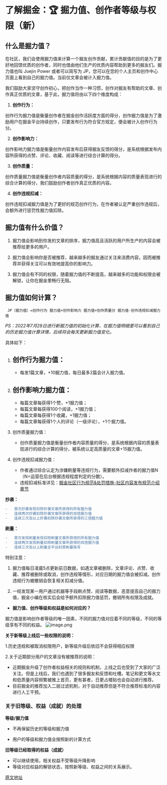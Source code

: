 # 了解掘金：🏆 掘力值、创作者等级与权限（新）

## 什么是掘力值？

在社区，我们会使用掘力值来计算一个掘友创作贡献，累计贡献值的目的是为了更好地回馈优质的创作者，同时也借由他们生产的优质内容帮助到更多的掘友们。掘力值也叫 Juejin Power 或者可以简写为 JP，您可以在您的个人主页和创作中心页面上看到自己的掘力值。当前仅文章会被计入掘力值。

我们鼓励大家坚守创作初心，把创作当作一种习惯，创作对掘友有帮助的文章、创作真正优质的文章，基于此，掘力值将由以下四个维度构成：

1. **创作行为：**

创作行为掘力值是衡量创作者在掘金创作活跃度方面的得分，创作掘力值是为了激励用户在掘金平台持续创作，只要发布行为符合官方规定，便会被计入创作行为分。

2. **创作影响力：**

创作影响力掘力值是衡量创作内容发布后获得掘友反馈的得分，是系统根据发布内容所获得的点赞、评论、收藏、阅读等进行综合计算的得分。

3. **创作质量：**

创作质量掘力值是衡量创作者内容质量的得分，是系统根据内容的质量表现进行的综合计算的得分，我们鼓励创作者创作真正优质的内容。

4. **创作违规扣减：**

创作违规扣减掘力值是为了更好的规范创作行为，在作者被认定严重创作违规后，会额外进行惩罚性掘力值扣除。

## **掘力值有什么价值？**

1. 掘力值会影响到你发的文章的排序，掘力值高且活跃的用户所生产的内容会被推荐给更多的用户。

2. 掘力值会影响你是否被推荐，越来越多的掘友通过关注来消费内容，因而被推荐并获得关注可以有效地提高你的影响力。

3. 掘力值会有不同的权限，随着掘力值的不断提高，越来越多的功能和权限会被解锁，让你在掘金里畅行无阻。

## **掘力值如何计算？**

```
 JP（掘力值）=创作行为 掘力值+创作影响力 掘力值+创作质量分 掘力值-创作违规扣减掘力值
```

*PS：2022年7月28日进行新掘力值的初始化计算，在掘力值明细里可以看到自己的历史掘力值计算详情，后续将会每天更新掘力值变化。*

具体如下：

1. ## 创作行为掘力值：

   * 每发1篇文章，+10掘力值，每日最多2篇会计入掘力值。
2. ## 创作影响力掘力值：

   * 每篇文章每获得1个赞，+1掘力值；
   * 每篇文章每获得100个阅读，+1掘力值；
   * 每篇文章每获得1个收藏，+1掘力值；
   * 每篇文章每获得1个人的评论（一级评论），+1个掘力值。

3. 创作质量掘力值：

   * 创作质量掘力值是衡量创作者内容质量的得分，是系统根据内容的质量表现进行的综合计算的得分，被系统认定高质量的文章+15掘力值。

4. 创作违规扣减掘力值：

   * 作者通过综合认定为涉嫌刷量等违规行为，需要额外扣减作者的掘力值N（N=运营在后台根据违规程度判定的分数）。
   * 违规扣减标准详见：[掘金社区行为规范&处罚措施-社区内容发布规范介绍章节](https://juejin.cn/book/6844733795329900551/section/6844733795380232200 "https://juejin.cn/book/6844733795329900551/section/6844733795380232200")

**抄袭：**

```diff
-   首次抄袭发现扣除抄袭文章所获得的所有掘力值
-   连续两次抄袭扣除抄袭文章所获得的双倍掘力值
-   连续三次及以上抄袭扣除抄袭文章所获得的三倍掘力值
```

**刷量：**

```diff
-   首次发现刷量发现扣除刷量文章所获得的所有掘力值
-   连续两次发现刷量扣除刷量文章所获得的双倍掘力值
-   连续三次及以上刷量全平台封禁刷量账号
```

特别注意：

1. 掘力值每日凌晨5点更新前日数据，如遇文章被删除，文章评论、点赞、收藏、推荐被删除或取消，创作违规等情形，对应日期的掘力值会被扣减。创作违规行为被撤销会恢复相关扣减分值。

2. 一经发现某一用户通过机器等手段刷点赞、阅读等数据，恶意提高自己的掘力值，掘金小编在核实后会给予额外扣除掘力值惩罚，撤销所有权限及成就。

* **掘力值、创作等级和权益是如何对应的？**

掘力值是影响创作者等级的唯一因素，不同的掘力值对应着不同的等级，不同的等级享有不同的权益。
![image.png](https://p6-juejin.byteimg.com/tos-cn-i-k3u1fbpfcp/def1d043c7d84a309bd4520d72342d57~tplv-k3u1fbpfcp-jj-mark:1512:0:0:0:q75.awebp) 


**关于新等级上线后一些权限的说明：**

1.历史违规和被取消权限用户，新等级升级后依旧不会获得相应权限

2.关于近期部分用户的文章没有被推荐的说明：

* 近期掘金升级了创作者权益相关的规则和机制，上线之后也受到了大家的广泛关注。但是上线后，我们也遇到了很多掘友和反馈和吐槽。笔记和更文等水文和低质量内容频繁被推上首页，更有甚者，日更占楼贴也会自动进行推荐。
* 目前掘金的推荐加入二层过滤机制，对于自动推荐但是不符合推荐标准的内容进行人工干预。

### 关于旧等级、权益（成就）的处理

**等级/掘力值**

* 不再保留历史的等级和掘力值

* 用户的等级和掘力值全按照新的计算方式

**旧等级已经取得的权益（成就）**

* 可以继续使用，相关权益不受等级升降影响
* 等级对应权益的解锁状态，按照新等级、权益之间的关系展示。

[原文地址](https://juejin.cn/book/6844733795329900551/section/6844733795371843597)